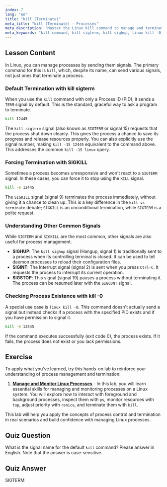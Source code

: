 ```yaml
---
index: 7
lang: "en"
title: "kill (Terminate)"
meta_title: "kill (Terminate) - Processes"
meta_description: "Master the Linux kill command to manage and terminate processes. This guide covers the differences between kill vs terminate, and explains signals like kill sigterm (SIGTERM), SIGKILL, and kill sighup (SIGHUP)."
meta_keywords: "kill command, kill sigterm, kill sighup, linux kill -0, kill vs terminate, kill -15 linux, SIGTERM, SIGKILL, process management, terminate process"
---
```


## Lesson Content

In Linux, you can manage processes by sending them signals. The primary command for this is `kill`, which, despite its name, can send various signals, not just ones that terminate a process.

### Default Termination with kill sigterm

When you use the `kill` command with only a Process ID (PID), it sends a `TERM` signal by default. This is the standard, graceful way to ask a program to terminate.

```bash
kill 12445
```

The `kill sigterm` signal (also known as `SIGTERM` or signal 15) requests that the process shut down cleanly. This gives the process a chance to save its progress and release resources properly. You can also explicitly use the signal number, making `kill -15 12445` equivalent to the command above. This addresses the common `kill -15 linux` query.

### Forcing Termination with SIGKILL

Sometimes a process becomes unresponsive and won't react to a `SIGTERM` signal. In these cases, you can force it to stop using the `KILL` signal.

```bash
kill -9 12445
```

The `SIGKILL` signal (signal 9) terminates the process immediately, without giving it a chance to clean up. This is a key difference in the `kill vs terminate` debate; `SIGKILL` is an unconditional termination, while `SIGTERM` is a polite request.

### Understanding Other Common Signals

While `SIGTERM` and `SIGKILL` are the most common, other signals are also useful for process management.

- **SIGHUP**: The `kill sighup` signal (Hangup, signal 1) is traditionally sent to a process when its controlling terminal is closed. It can be used to tell daemon processes to reload their configuration files.
- **SIGINT**: The Interrupt signal (signal 2) is sent when you press `Ctrl-C`. It requests the process to interrupt its current operation.
- **SIGSTOP**: This signal (signal 19) pauses a process without terminating it. The process can be resumed later with the `SIGCONT` signal.

### Checking Process Existence with kill -0

A special use case is `linux kill -0`. This command doesn't actually send a signal but instead checks if a process with the specified PID exists and if you have permission to signal it.

```bash
kill -0 12445
```

If the command executes successfully (exit code 0), the process exists. If it fails, the process does not exist or you lack permissions.

## Exercise

To apply what you've learned, try this hands-on lab to reinforce your understanding of process management and termination:

1. **[Manage and Monitor Linux Processes](https://labex.io/labs/comptia-manage-and-monitor-linux-processes-590864)** - In this lab, you will learn essential skills for managing and monitoring processes on a Linux system. You will explore how to interact with foreground and background processes, inspect them with `ps`, monitor resources with `top`, adjust priority with `renice`, and terminate them with `kill`.

This lab will help you apply the concepts of process control and termination in real scenarios and build confidence with managing Linux processes.

## Quiz Question

What is the signal name for the default `kill` command? Please answer in English. Note that the answer is case-sensitive.

## Quiz Answer

SIGTERM
